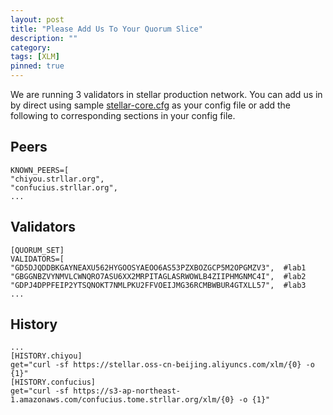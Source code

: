 ```yaml
---
layout: post
title: "Please Add Us To Your Quorum Slice"
description: ""
category: 
tags: [XLM]
pinned: true
---
```


We are running 3 validators in stellar production network. You can add us in by direct using sample [stellar-core.cfg](https://github.com/stellar/docs/blob/master/other/stellar-core-validator-example.cfg) as your config file or add the following to corresponding sections in your config file.

## Peers
```
KNOWN_PEERS=[
"chiyou.strllar.org",
"confucius.strllar.org",
...
```

## Validators
```
[QUORUM_SET]
VALIDATORS=[
"GD5DJQDDBKGAYNEAXU562HYGOOSYAEOO6AS53PZXBOZGCP5M2OPGMZV3",  #lab1
"GBGGNBZVYNMVLCWNQRO7ASU6XX2MRPITAGLASRWOWLB4ZIIPHMGNMC4I",  #lab2
"GDPJ4DPPFEIP2YTSQNOKT7NMLPKU2FFVOEIJMG36RCMBWBUR4GTXLL57",  #lab3
...
```

## History
```
...
[HISTORY.chiyou]
get="curl -sf https://stellar.oss-cn-beijing.aliyuncs.com/xlm/{0} -o {1}"
[HISTORY.confucius]
get="curl -sf https://s3-ap-northeast-1.amazonaws.com/confucius.tome.strllar.org/xlm/{0} -o {1}"
```
